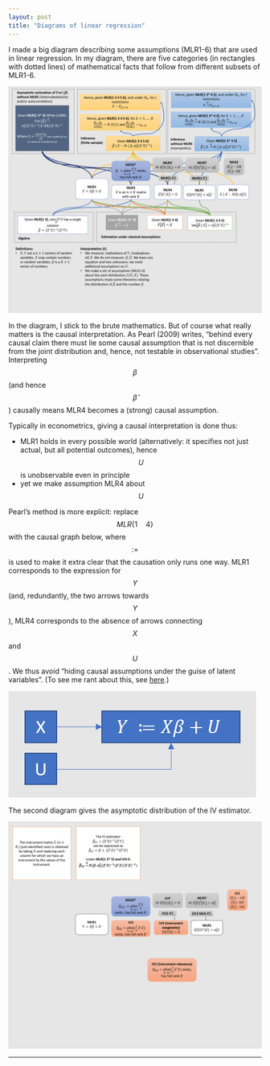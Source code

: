 ```yaml
---
layout: post
title: "Diagrams of linear regression"
---
```


I made a big diagram describing some assumptions (MLR1-6) that are used in linear regression. In my diagram, there are five categories (in rectangles with dotted lines) of mathematical facts that follow from different subsets of MLR1-6.

[![thelinearmodel](/images/linear-regression-diagram.png)](/images/linear-regression-diagram.png)

In the diagram, I stick to the brute mathematics. But of course what really matters is the causal interpretation. As Pearl (2009) writes, “behind every causal claim there must lie some causal assumption that is not discernible from the joint distribution and, hence, not testable in observational studies”. Interpreting $$\beta$$ (and hence $$\hat{\beta}$$) causally means MLR4 becomes a (strong) causal assumption.

Typically in econometrics, giving a causal interpretation is done thus: 
* MLR1 holds in every possible world (alternatively: it specifies not just actual, but all potential outcomes), hence $$U$$ is unobservable even in principle
* yet we make assumption MLR4 about $$U$$

Pearl’s method is more explicit: replace $$MLR\{1 \quad 4\}$$ with the causal graph below, where $$:=$$ is used to make it extra clear that the causation only runs one way. MLR1 corresponds to the expression for $$Y$$ (and, redundantly, the two arrows towards $$Y$$), MLR4 corresponds to the absence of arrows connecting $$X$$ and $$U$$. We thus avoid “hiding causal assumptions under the guise of latent variables”. (To see me rant about this, see [here](/econometrics-notation/#inconsistent-causal-language).)

![](/images/regression-causal-diagram.png)

The second diagram gives the asymptotic distribution of the IV estimator.

[![iv](/images/instrumental-variables.png)](/images/instrumental-variables.png)

<hr> <!-- hr to be added before footnotes-->